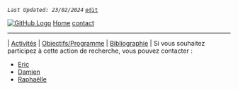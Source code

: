 
_`Last Updated: 23/02/2024`_ [`edit`](https://github.com/Madouck/markdown-pages/blob/main/pages/contact.md)

[![GitHub Logo](assets/user/github.png)](https://github.com/Madouck/markdown-pages)
[Home](.)
[contact](?page=contact)

---
| [Activités](?page=activites) | [Objectifs/Programme](?page=objectifs-et-programme) | [Bibliographie](?page=bibliographie) |
Si vous souhaitez participez à cette action de recherche, vous pouvez contacter :
- [Eric](mailto:eric.masson@univ-lille.fr)
- [Damien](mailto:damien.arvor@gmail.com)
- [Raphaëlle](mailto:raphaelle.krummeich@univ-rouen.fr)
